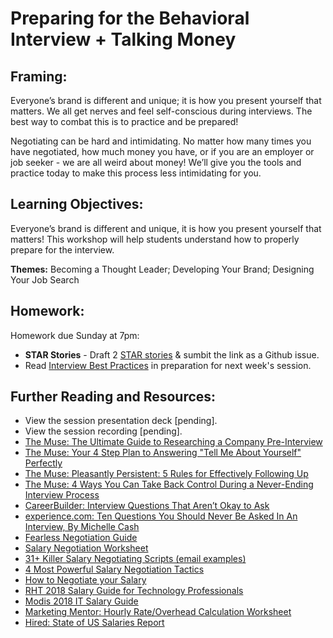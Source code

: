 # Preparing for the Behavioral Interview + Talking Money

## Framing: 

Everyone’s brand is different and unique; it is how you present yourself that matters. We all get nerves and feel self-conscious during interviews. The best way to combat this is to practice and be prepared!

Negotiating can be hard and intimidating. No matter how many times you have negotiated, how much money you have, or if you are an employer or job seeker - we are all weird about money! We’ll give you the tools and practice today to make this process less intimidating for you.

## Learning Objectives:

Everyone’s brand is different and unique, it is how you present yourself that matters! This workshop will help students understand how to properly prepare for the interview. 

**Themes:** Becoming a Thought Leader; Developing Your Brand; Designing Your Job Search

## Homework:  
Homework due Sunday at 7pm: 
- **STAR Stories** - Draft 2 [STAR stories](https://www.themuse.com/advice/star-interview-method) & sumbit the link as a Github issue. 
- Read [Interview Best Practices](https://docs.google.com/document/d/1QZ_Tau63MVwzE5rZcqCfmxt0Fz_scl3Bw5Et9guLvmk/edit?usp=sharing) in preparation for next week's session. 

## Further Reading and Resources:
- View the session presentation deck [pending]. 
- View the session recording [pending].
- [The Muse: The Ultimate Guide to Researching a Company Pre-Interview](https://www.themuse.com/advice/the-ultimate-guide-to-researching-a-company-preinterview)
- [The Muse: Your 4 Step Plan to Answering "Tell Me About Yourself" Perfectly](https://www.themuse.com/advice/your-4step-plan-to-answering-tell-me-about-yourself-perfectly?utm_source=Sailthru&utm_medium=email&utm_campaign=Your%204-Step%20Plan%20to%20Answering%20%E2%80%9CTell%20Me%20About%20Yourself%E2%80%9D%20Perfectly&utm_term=Daily%20Email%20List)
- [The Muse: Pleasantly Persistent: 5 Rules for Effectively Following Up](https://www.themuse.com/advice/pleasantly-persistent-5-rules-for-effectively-following-up)
- [The Muse: 4 Ways You Can Take Back Control During a Never-Ending Interview Process](https://www.themuse.com/advice/4-ways-you-can-take-back-control-during-a-neverending-interview-process?utm_source=Sailthru&utm_medium=email&utm_campaign=%2A%20New%20BOTW%20Template%209/13/15&utm_term=Sunday%20-%20Best%20of%20The%20Web)
- [CareerBuilder: Interview Questions That Aren’t Okay to Ask](http://www.careerbuilder.com/share/aboutus/pressreleasesdetail.aspx?sd=4/9/2015&id=pr877&ed=12/31/2015)
- [experience.com: Ten Questions You Should Never Be Asked In An Interview, By Michelle Cash](https://www.experience.com/alumnus/article?channel_id=Interviews&source_page=additional_articles&article_id=article_1150295002556)
- [Fearless Negotiation Guide](https://drive.google.com/file/d/1o6rNX7igImoR6OWZEKTuiK6haEcSverV/view?usp=sharing)
- [Salary Negotiation Worksheet](https://docs.google.com/document/d/123w5EUPOB8UA93aLLOgDOhr6aBD2gfWB-LwVPLPiu4s/edit)
- [31+ Killer Salary Negotiating Scripts (email examples) ](http://www.lewis-lin.com/blog/2015/5/6/31-killer-salary-negotiation-scripts)
- [4 Most Powerful Salary Negotiation Tactics](http://money.usnews.com/money/blogs/outside-voices-careers/2015/06/29/the-4-most-powerful-salary-negotiation-tactics)
- [How to Negotiate your Salary](http://lifehacker.com/how-to-negotiate-your-salary-1566202988)
- [RHT 2018 Salary Guide for Technology Professionals](https://www.roberthalf.com/salary-guide/technology)
- [Modis 2018 IT Salary Guide](http://www.modis.com/clients/salary-guide/)
- [Marketing Mentor: Hourly Rate/Overhead Calculation Worksheet](https://drive.google.com/open?id=0B0cuNYi34jyublZNUGk3WXFyRTg&authuser=0)
- [Hired: State of US Salaries Report](https://hired.com/whitepapers/software-engineer-salary-data?utm_source=customerio&utm_medium=email&utm_campaign=salaryreport)
